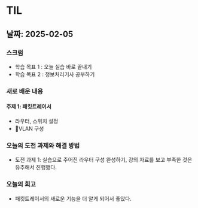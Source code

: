 # TIL

## 날짜: 2025-02-05

### 스크럼
- 학습 목표 1 : 오늘 실습 바로 끝내기
- 학습 목표 2 : 정보처리기사 공부하기

### 새로 배운 내용
#### 주제 1: 패킷트레이서
- 라우터, 스위치 설정
- VLAN 구성

### 오늘의 도전 과제와 해결 방법
- 도전 과제 1: 실습으로 주어진 라우터 구성 완성하기, 강의 자료를 보고 부족한 것은 유추해서 진행했다.

### 오늘의 회고
- 패킷트레이서의 새로운 기능을 더 알게 되어서 좋았다.
